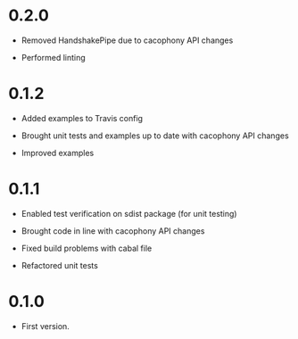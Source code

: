 # 0.2.0

* Removed HandshakePipe due to cacophony API changes

* Performed linting

# 0.1.2

* Added examples to Travis config

* Brought unit tests and examples up to date with cacophony API changes

* Improved examples

# 0.1.1

* Enabled test verification on sdist package (for unit testing)

* Brought code in line with cacophony API changes

* Fixed build problems with cabal file

* Refactored unit tests

# 0.1.0

* First version.
